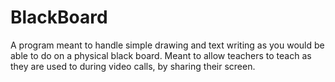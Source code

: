 # BlackBoard

A program meant to handle simple drawing and text writing as you would be
able to do on a physical black board. Meant to allow teachers to teach as they
are used to during video calls, by sharing their screen.
